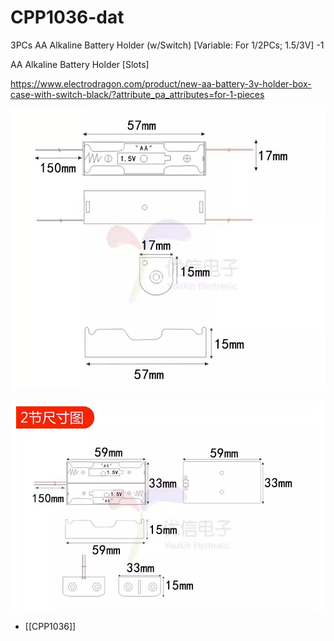 
# CPP1036-dat

3PCs AA Alkaline Battery Holder (w/Switch) [Variable: For 1/2PCs; 1.5/3V] -1


AA Alkaline Battery Holder [Slots]

https://www.electrodragon.com/product/new-aa-battery-3v-holder-box-case-with-switch-black/?attribute_pa_attributes=for-1-pieces


![](2024-02-17-15-37-09.png)

![](2024-02-17-15-37-21.png)

- [[CPP1036]]